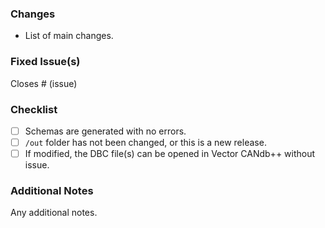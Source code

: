 ### Changes

- List of main changes.

### Fixed Issue(s)

Closes # (issue)

### Checklist

- [ ] Schemas are generated with no errors.
- [ ] `/out` folder has not been changed, or this is a new release.
- [ ] If modified, the DBC file(s) can be opened in Vector CANdb++ without issue.

### Additional Notes

Any additional notes.
